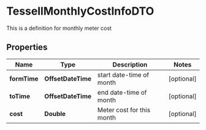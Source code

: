 

# TessellMonthlyCostInfoDTO

This is a definition for monthly meter cost

## Properties

Name | Type | Description | Notes
------------ | ------------- | ------------- | -------------
**formTime** | **OffsetDateTime** | start date-time of month |  [optional]
**toTime** | **OffsetDateTime** | end date-time of month |  [optional]
**cost** | **Double** | Meter cost for this month |  [optional]



